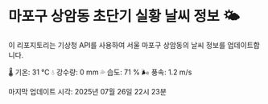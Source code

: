 
# 마포구 상암동 초단기 실황 날씨 정보 🌤️

이 리포지토리는 기상청 API를 사용하여 서울 마포구 상암동의 날씨 정보를 업데이트합니다. 

🌡️ 기온: 31 ℃
💧 강수량: 0 mm
💦 습도: 71 %
🌬️ 풍속: 1.2 m/s

마지막 업데이트 시각: 2025년 07월 26일 22시 23분    
